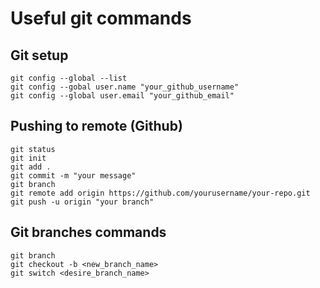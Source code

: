 # Useful git commands

## Git setup
```
git config --global --list
git config --gobal user.name "your_github_username"
git config --global user.email "your_github_email"
```

## Pushing to remote (Github)
```
git status
git init
git add .
git commit -m "your message"
git branch
git remote add origin https://github.com/yourusername/your-repo.git
git push -u origin "your branch"
```

## Git branches commands
```
git branch
git checkout -b <new_branch_name>
git switch <desire_branch_name>
```